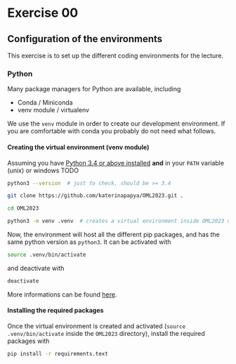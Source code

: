 # Exercise 00

## Configuration of the environments

This exercise is to set up the different coding environments for the lecture.

### Python 

Many package managers for Python are available, including

- Conda / Miniconda
- venv module / virtualenv

We use the `venv` module in order to create our development environment. If you are comfortable with conda you probably do not need what follows. 

#### Creating the virtual environment (venv module)

Assuming you have [Python 3.4 or above installed](https://www.python.org/downloads/) **and** in your `PATH` variable (unix) or windows TODO

```bash
python3 --version  # just to check, should be >= 3.4

git clone https://github.com/katerinapapya/OML2023.git . 

cd OML2023

python3 -m venv .venv  # creates a virtual environment inside OML2023 using the module venv with name '.venv'
```

Now, the environment will host all the different pip packages, and has the same python version as `python3`. It can be activated with

```bash
source .venv/bin/activate
```

and deactivate with 

```bash
deactivate
```

More informations can be found [here](https://python.land/virtual-environments/virtualenv#How_to_create_a_Python_venv).

#### Installing the required packages

Once the virtual environment is created and activated (`source .venv/bin/activate` inside the `OML2023` directory), install the required packages with 

```bash
pip install -r requirements.text
```




<!--### Julia-->
